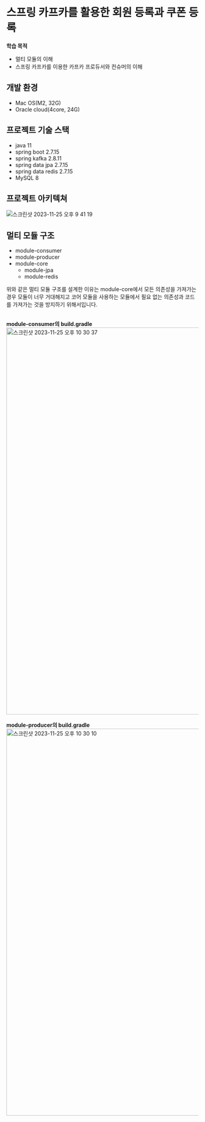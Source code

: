 # 스프링 카프카를 활용한 회원 등록과 쿠폰 등록 
**학습 목적**
- 멀티 모듈의 이해
- 스프링 카프카를 이용한 카프카 프로듀서와 컨슈머의 이해

## 개발 환경
- Mac OS(M2, 32G)
- Oracle cloud(4core, 24G)

## 프로젝트 기술 스택
- java 11
- spring boot 2.7.15
- spring kafka 2.8.11
- spring data jpa 2.7.15
- spring data redis 2.7.15
- MySQL 8

## 프로젝트 아키텍쳐
![스크린샷 2023-11-25 오후 9 41 19](https://github.com/TeamRocketDan/.github/assets/67041069/3792a14a-32c2-4129-a85e-79cba451e4fc)

## 멀티 모듈 구조
- module-consumer
- module-producer
- module-core
  -  module-jpa
  -  module-redis
  
위와 같은 멀티 모듈 구조를 설계한 이유는 module-core에서 모든 의존성을 가져가는 경우 모듈이 너무 거대해지고 코어 모듈을 사용하는 모듈에서 필요 없는 의존성과 코드를 가져가는 것을 방지하기 위해서입니다.</br></br>

**module-consumer의 build.gradle**
<img width="1012" alt="스크린샷 2023-11-25 오후 10 30 37" src="https://github.com/TeamRocketDan/backend_server_chat/assets/67041069/784b9eba-5835-40e4-96fd-40a030ea2767"></br></br>
**module-producer의 build.gradle** 
<img width="1012" alt="스크린샷 2023-11-25 오후 10 30 10" src="https://github.com/TeamRocketDan/backend_server_chat/assets/67041069/afd198e2-70aa-47ac-bd91-03b60a3b16fb">
